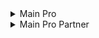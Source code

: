 <details>
 <summary>Main Pro</summary>
 
   # Main Pro
  
   <img src="https://is2-ssl.mzstatic.com/image/thumb/Purple122/v4/e0/22/b5/e022b5d4-8114-c21c-d48e-5f4758d56526/AppIcon-0-0-1x_U007emarketing-0-0-0-10-0-0-sRGB-0-0-0-GLES2_U002c0-512MB-85-220-0-0.png/460x0w.webp" width="100" height="100"/>

  <p style="display: inline-block">
  MainPro application is the first and best application that brings together all maintenance service providers under one roof.

  We serve you in the maintenance sector in three areas

  - Car maintenance
  - Home maintenance
  - Maintenance of electronic devices
  </p>
  <div id="badges">
    <a href= "https://play.google.com/store/apps/details?id=com.Musllaha">
      <img src="https://img.shields.io/badge/android-grey?style=for-the-badge&logo=android&logoColor=white" alt="Android"/>
    </a>
    <a href= "https://apps.apple.com/us/app/main-pro-%D9%85%D8%A7%D9%8A%D9%86-%D8%A8%D8%B1%D9%88/id1582292480">
      <img src="https://img.shields.io/badge/iphone-blue?style=for-the-badge&logo=apple&logoColor=white" alt="IOS"/>
    </a>
  </div>
</details>


<details>
  <summary>Main Pro Partner</summary>
  # Main Pro Partner

<img src="https://is3-ssl.mzstatic.com/image/thumb/Purple112/v4/cd/ad/33/cdad33c7-58cf-3f4f-74dd-ca90e9bff9ba/AppIcon-1x_U007emarketing-0-10-0-0-85-220.png/460x0w.webp" width="100" height="100"/>

You can join us regardless of the type of maintenance that you provide maintenance and repair of all cars from mechanics, plumbing, paint, oil change, tires and batteries repair, etc., services at the level of the Kingdom of Saudi Arabia.

<div id="badges">
  <a href= "https://play.google.com/store/apps/details?id=com.musllah.musullahservice">
    <img src="https://img.shields.io/badge/android-grey?style=for-the-badge&logo=android&logoColor=white" alt="Android"/>
  </a>
  <a href= "https://apps.apple.com/us/app/main-pro-partner-%D8%B4%D8%B1%D9%8A%D9%83-%D9%85%D8%A7%D9%8A%D9%86-%D8%A8%D8%B1%D9%88/id1576702076">
    <img src="https://img.shields.io/badge/iphone-blue?style=for-the-badge&logo=apple&logoColor=white" alt="IOS"/>
  </a>
</div>

</details>
